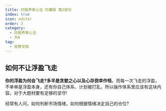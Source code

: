 ```yaml
---  
title: 炒股养家心法 珍藏版 第2部分  
index: true  
icon: editor  
order: 3  
category:  
  - 炒股养家心法  
  - 大A  
tag:  
  - 收费文档  
---  
```


## 如何不让浮盈飞走

**你的浮盈为何会飞走?**多半是**贪婪之心以及心存侥幸作怪**。而每一次飞走的浮盈，不单单是浮盈本身，还有你自己体系、计划被打乱，所以操作体系里应该有这块内容。对于大题材要有足够的坚守!  

经常有人问，如何判断市场情绪，如何根据情绪决定自己的仓位?  
